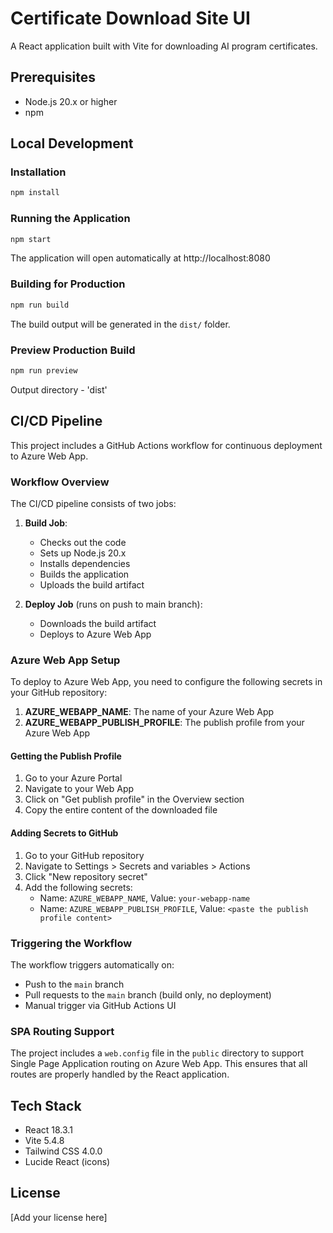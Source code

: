 # Certificate Download Site UI

A React application built with Vite for downloading AI program certificates.

## Prerequisites

- Node.js 20.x or higher
- npm

## Local Development

### Installation

```bash
npm install
```

### Running the Application

```bash
npm start
```

The application will open automatically at http://localhost:8080

### Building for Production

```bash
npm run build
```

The build output will be generated in the `dist/` folder.

### Preview Production Build

```bash
npm run preview
```

Output directory - 'dist'

## CI/CD Pipeline

This project includes a GitHub Actions workflow for continuous deployment to Azure Web App.

### Workflow Overview

The CI/CD pipeline consists of two jobs:

1. **Build Job**: 
   - Checks out the code
   - Sets up Node.js 20.x
   - Installs dependencies
   - Builds the application
   - Uploads the build artifact

2. **Deploy Job** (runs on push to main branch):
   - Downloads the build artifact
   - Deploys to Azure Web App

### Azure Web App Setup

To deploy to Azure Web App, you need to configure the following secrets in your GitHub repository:

1. **AZURE_WEBAPP_NAME**: The name of your Azure Web App
2. **AZURE_WEBAPP_PUBLISH_PROFILE**: The publish profile from your Azure Web App

#### Getting the Publish Profile

1. Go to your Azure Portal
2. Navigate to your Web App
3. Click on "Get publish profile" in the Overview section
4. Copy the entire content of the downloaded file

#### Adding Secrets to GitHub

1. Go to your GitHub repository
2. Navigate to Settings > Secrets and variables > Actions
3. Click "New repository secret"
4. Add the following secrets:
   - Name: `AZURE_WEBAPP_NAME`, Value: `your-webapp-name`
   - Name: `AZURE_WEBAPP_PUBLISH_PROFILE`, Value: `<paste the publish profile content>`

### Triggering the Workflow

The workflow triggers automatically on:
- Push to the `main` branch
- Pull requests to the `main` branch (build only, no deployment)
- Manual trigger via GitHub Actions UI

### SPA Routing Support

The project includes a `web.config` file in the `public` directory to support Single Page Application routing on Azure Web App. This ensures that all routes are properly handled by the React application.

## Tech Stack

- React 18.3.1
- Vite 5.4.8
- Tailwind CSS 4.0.0
- Lucide React (icons)

## License

[Add your license here]
